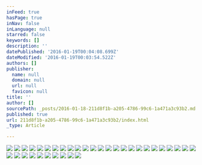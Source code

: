 ```yaml
---
inFeed: true
hasPage: true
inNav: false
inLanguage: null
starred: false
keywords: []
description: ''
datePublished: '2016-01-19T00:04:08.699Z'
dateModified: '2016-01-19T00:03:54.522Z'
authors: []
publisher:
  name: null
  domain: null
  url: null
  favicon: null
title: ''
author: []
sourcePath: _posts/2016-01-18-211d8f1b-a205-4786-99c6-1a471a3c93b2.md
published: true
url: 211d8f1b-a205-4786-99c6-1a471a3c93b2/index.html
_type: Article

---
```

![](https://the-grid-user-content.s3-us-west-2.amazonaws.com/4405e623-a757-4d9b-a92b-ef681f66c1c2.png)
![](https://the-grid-user-content.s3-us-west-2.amazonaws.com/f1a88a4f-f47e-45aa-88a1-6fa0bf3578e2.png)
![](https://the-grid-user-content.s3-us-west-2.amazonaws.com/f3e8c349-2c7e-4976-93be-0bf732c0b439.png)
![](https://the-grid-user-content.s3-us-west-2.amazonaws.com/e5fd4b77-a17a-4bb8-85e2-c15b54db996a.png)
![](https://the-grid-user-content.s3-us-west-2.amazonaws.com/ba80bbae-e12d-45cb-bef3-411a9474f8d7.png)
![](https://the-grid-user-content.s3-us-west-2.amazonaws.com/69afc83f-9642-429e-883b-bfb242160575.png)
![](https://the-grid-user-content.s3-us-west-2.amazonaws.com/9f9cf2ba-6d66-4e4c-afe6-616dfcc58e59.png)
![](https://the-grid-user-content.s3-us-west-2.amazonaws.com/2524841b-4e34-443c-98e8-17189dbeff9b.png)
![](https://the-grid-user-content.s3-us-west-2.amazonaws.com/4bfb05cd-941d-4cb6-8c19-afcb7e8f1297.png)
![](https://the-grid-user-content.s3-us-west-2.amazonaws.com/13d29466-95a9-4384-a160-cf46540861e6.png)
![](https://the-grid-user-content.s3-us-west-2.amazonaws.com/d39054a8-4763-4b6d-bda7-18a6837904b9.png)
![](https://the-grid-user-content.s3-us-west-2.amazonaws.com/7f595f21-75b6-440b-8a02-843e6f7e7308.png)
![](https://the-grid-user-content.s3-us-west-2.amazonaws.com/132cdf52-c3f4-4159-b224-d1605c9e48e1.png)
![](https://the-grid-user-content.s3-us-west-2.amazonaws.com/15139a70-cd15-413a-8117-b3ebcb661683.png)
![](https://the-grid-user-content.s3-us-west-2.amazonaws.com/310e8e49-b61e-422d-9a7a-d2346d874f36.png)
![](https://the-grid-user-content.s3-us-west-2.amazonaws.com/3e1ca20b-9917-43ed-ac65-62d28f3d6678.png)
![](https://the-grid-user-content.s3-us-west-2.amazonaws.com/fb1ab073-c2ab-423e-831b-459e6b20201c.png)
![](https://the-grid-user-content.s3-us-west-2.amazonaws.com/169f1300-af84-45f6-a4a8-a7c9c024ab68.png)
![](https://the-grid-user-content.s3-us-west-2.amazonaws.com/f78b36ca-72f8-4b4f-9990-2286c9172b6f.png)
![](https://the-grid-user-content.s3-us-west-2.amazonaws.com/5149e735-17ef-40c5-babf-c922cacf36e4.png)
![](https://the-grid-user-content.s3-us-west-2.amazonaws.com/27b03bab-f8f0-4f12-9e33-366d71f7f514.png)
![](https://the-grid-user-content.s3-us-west-2.amazonaws.com/0b71b51b-4643-431a-890e-47da70025b04.png)
![](https://the-grid-user-content.s3-us-west-2.amazonaws.com/d7ceb0b8-3d65-4b92-8984-9532b4270c60.png)
![](https://the-grid-user-content.s3-us-west-2.amazonaws.com/89d724a6-b335-4113-b36f-674ad7af3168.png)
![](https://the-grid-user-content.s3-us-west-2.amazonaws.com/c69cb802-7c42-41ce-8341-e8bf8f2aaae4.png)
![](https://the-grid-user-content.s3-us-west-2.amazonaws.com/b3dd8f0a-df1b-4bc4-b198-a8eb55359fed.png)
![](https://the-grid-user-content.s3-us-west-2.amazonaws.com/d1c10a7b-7322-43dd-9030-50109ee76b74.png)
![](https://the-grid-user-content.s3-us-west-2.amazonaws.com/bba07a5e-0e34-484e-a587-e66c54d77f78.png)
![](https://the-grid-user-content.s3-us-west-2.amazonaws.com/8f5eb113-7bac-45ba-9432-99659feec52d.png)
![](https://the-grid-user-content.s3-us-west-2.amazonaws.com/5c6b6156-241e-47ef-b193-aff5b3219709.png)
![](https://the-grid-user-content.s3-us-west-2.amazonaws.com/9a776150-e13a-471c-a696-821fba48f0b9.png)
![](https://the-grid-user-content.s3-us-west-2.amazonaws.com/7564ae15-453b-4eeb-a801-4df3eb421936.png)
![](https://the-grid-user-content.s3-us-west-2.amazonaws.com/ba24bf24-05a1-418f-8d8e-51575dffb5f6.png)
![](https://the-grid-user-content.s3-us-west-2.amazonaws.com/be85915d-438a-4242-bb15-6023b735a62c.png)
![](https://the-grid-user-content.s3-us-west-2.amazonaws.com/ce0e1ca5-a455-4fc9-8b2e-5c054d89cf30.png)